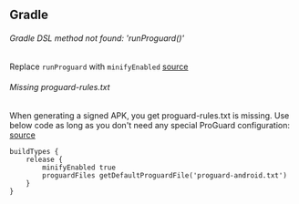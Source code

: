 ## Gradle

###### Gradle DSL method not found: 'runProguard()'
Replace `runProguard` with `minifyEnabled`
[source](http://stackoverflow.com/questions/27016385/error26-0-gradle-dsl-method-not-found-runproguard)

###### Missing proguard-rules.txt
When generating a signed APK, you get proguard-rules.txt is missing. Use below code as long as you don't need any special ProGuard configuration: [source](http://stackoverflow.com/questions/28258449/cant-generate-signed-apk-in-android-studio-because-proguard-rules-txt-is-missi)

```
buildTypes {
    release {
        minifyEnabled true
        proguardFiles getDefaultProguardFile('proguard-android.txt')
    }
}
```